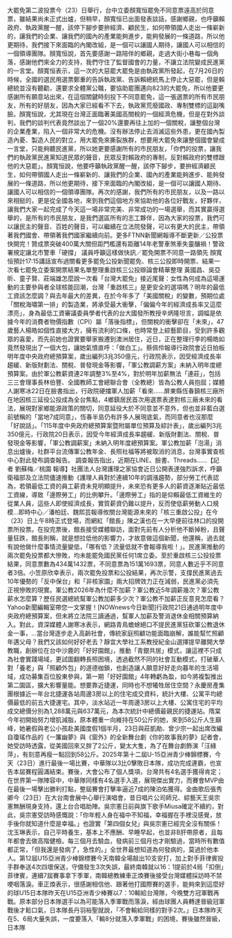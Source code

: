 大罷免第二波投票今（23）日舉行，台中立委顏寬恒罷免不同意票遠高於同意票，雖結果尚未正式出爐，但稍早，顏寬恒已出面發表談話，感謝鄉親，也呼籲賴政府、執政黨醒一醒，該停下腳步要拚經濟、顧民生，如何帶領國人走出一條嶄新的，讓我們的企業、讓我們的國內的產業能夠進步，能夠發展的一條道路，所以他更期待，我們接下來面臨的內閣改組，是一個可以讓國人期待，讓國人可以相信的一個領導團隊。顏寬恒說，首先要感謝一路陪伴的鄉親，走過大街小巷每一個角落，感謝他們來全力的支持，我們守住了監督國會的力量，不讓立法院變成民進黨的一言堂。顏寬恒表示，這一次的大惡罷大罷免是由執政黨所發起，在7月26日的時候，全國的選民用選票鄭重的告訴執政黨、告訴賴總統馬上停止大惡罷，但是賴總統並沒有聽勸，還要求全體黨公職，要協助罷團邁向823的大罷免，所以他要更感謝所有願意站出來，在這個關鍵時刻投下不同意罷免，這一張選票的所有市民朋友，所有的好朋友，因為大家已經看不下去，執政黨荒廢國政、專制雙標的這副嘴臉。顏寬恒說，尤其現在台灣正面臨著美國高關稅的一個經濟危機，但是在對外談判，我們的談判代表竟然談出了一個20%還要再往上加的一個關稅，讓整個台灣的企業產業，陷入一個非常大的危機。沒有辦法停止去消滅這些外患，更在國內製造內憂、製造人民的對立，用大罷免來撕裂族群，想要用大罷免來讓整個國會變成一言堂，只能夠聽民進黨，所以她更要感謝所有的市民朋友，「你們的投票，讓我們的執政黨民進黨知道民眾的聲音，民眾反對賴政府的專制，反對賴政府的雙標跟他的大惡罷」。顏寬恒說，他要呼籲執政黨醒一醒，該停下腳步，要拚經濟顧民生，如何帶領國人走出一條嶄新的、讓我們的企業、國內的產業能夠進步、能夠發展的一條道路，所以他更期待，接下來面臨的內閣改組，是一個可以讓國人期待、讓國人可以相信的一個領導團隊。再次的感謝，我們所有的市民朋友，以及一路以來相挺的，更是從全國各地，來到我們這個地方來協助他的各位好戰友，好夥伴，讓我們大家一起完成了今天這一場非常完美、非常成功的一場選舉，而其實贏得選舉的，是所有的市民朋友，是我們選區所有的志工夥伴，因為大家的投票，我們可以讓民主的聲音、百姓的聲音，可以繼續在立法院發聲，可以有更大的民主，帶領著我們國會、帶領著我們國家繼續向前。更多FTNN新聞網報導不斷更新／公投票快開完！贊成票突破400萬大關但距門檻還有距離14年老警車煞車失靈釀禍！警政署規定讓北市警車「硬撐」 議員呼籲這樣做快訊／罷免開票不同意一路領先 顏寬恒預計17:15講話宣布過關看更多罷免公投新聞罷免、核三公投即時開票、結果一次看七罷免立委案開票結果名單整理重啟核三公投辯論會精華整理 黃國昌、吳亞昕、童子賢、莊端雄怎麼說一次看「台灣大罷免」接近尾聲：女性為何成為這場運動的主要參與者全球核能回潮，台灣「重啟核三」是更安全的選項嗎？明年的最低工資該怎麼調？與去年最大的差異，在於今年多了「美國關稅」的變數，預期位處「關稅海嘯第一排」的製造業，將承受最大衝擊，「偏偏今年的經濟成長率又這麼漂亮」，身為最低工資審議委員學者代表的台大國發所教授辛炳隆坦言，調幅是依據今年的消費者物價指數（CPI）屬「落後指標」，但關稅的衝擊卻在「未來」，47歲藝人楊皓如個性直接大方，擁有流利的口條，也時常登上綜藝節目，受到許多觀眾的喜愛，而先前她也證實要舉家搬遷到澳洲居住，近日，正在整理行李的楊皓如竟然發現出了一個大包，讓她氣憤直呼：「做白工」。蔡佩伶報導行政院會近日拍板明年度中央政府總預算案，歲出編列3兆350億元，​行政院表示，因受經濟成長率趨緩、新版財劃法、關稅、普發現金等影響，「軍公教調薪方案」未納入明年度總預算案。由於軍公教薪資連2年調整3%至4%，對於明年加薪無法「連莊」，包括三三會理事長林伯豐、全國教師工會總聯合會（全教總）皆為公教人員抱屈；媒體人謝寒冰22日在臉書指出，行政院硬擋軍人加薪「看來......屏東縣恆春鎮核三廠所在地因核三延役公投成為全台焦點，4鄉鎮居民首次用選票表達對核三廠未來的看法，展現對家鄉能源政策的關切，同意延役大於不同意並不意外，但也並非藍白選前號稱的「當地7成同意」，恆春半島仍有許多人展現底氣，而同意者也沒那麼「好說話」。「115年度中央政府總預算案暨附屬單位預算及綜計表」，歲出編列3兆350億元，行政院20日表示，因受今年經濟成長率趨緩、新版財劃法、關稅、普發現金等影響，「軍公教調薪案」未納入明年度總預算案。軍公教加薪「泡湯」消息出爐後，社群平台流傳軍公教年金、長照社福等將被取消的消息，台灣事實查核中心對此發布調查報告。 調查報告指出，近期在LINE、臉書、Threads......【記者 劉蘇梅／桃園 報導】社團法人台灣護理之家協會近日公開表達強烈訴求，呼籲衛福部及立法院儘速推動《護理人員對於連續10年的調漲趨勢，部分勞工代表認為，若領最低工資的員工薪資未見明顯提升，未來恐有更多人的薪資逐漸貼近最低工資線，導致「邊際勞工」的比例攀升。「邊際勞工」指的是仰賴最低工資維生的從業人員，這些人即使經濟成長，實質薪資仍難以提升，反而使低薪勞動人口規模...即時中心／潘柏廷、魏熙芸報導攸關台灣能源未來的「核三重啟公投」在今（23）日上午8時正式登場，而網紅「館長」陳之漢也在一大早便前往林口的投開票所投票。在投完票後，館長接受媒體聯訪，面對先前有人分析他不斷掉粉，且聲量狂跌，館長則稱，就是想拉低他的影響力，才故意做這個新聞，他還稱，過去就有說他做什麼事情流量變低，「哪有低？流量低就不會報導我啦！」。民進黨推動的兩次罷免投票都大慘敗，均未能罷免國民黨任何1席立委。至於重啟核三公投投票結果，同意票數為434萬1432票，不同意票為151萬1693票，同意人數近乎不同意者3倍。小笠原欣幸表示，兩次罷免投票和公投結果，再次示警，支撐民進黨過去10年優勢的「反中保台」和「非核家園」兩大招牌效力正在減弱，民進黨必須先正視慘敗的現實。軍公教2026年為什麼不加薪？軍公教近5年調薪幾次？軍公教薪水怎麼算？歷任民選總統幫軍公教加薪多少次？軍公教不加薪正反意見怎麼看？Yahoo新聞編輯室帶您一文掌握！[NOWnews今日新聞]行政院21日通過明年度中央政府總預算案，但未將立法院三讀通過，幫軍人加薪及警消退休金相關預算納入。對此，資深媒體人謝寒冰表示，網路青鳥蟾蜍絕口不提民進黨狂砍軍公教退休金一事，...當台灣逐步走入高齡社會，傳統家庭照顧功能面臨崩解，誰能幫忙照顧年邁父母？我們又該如何好好老去？靜宜大學社工系教授紀金山選擇提早離開大學教職，創辦位在台中沙鹿的「好好園館」，推動「青銀共居」模式，讓這裡不只成為社會實踐場域，更試圖翻轉長照困境，透過截然不同的社會互動模式，打破華人對「養老」與「照顧外包」的道德枷鎖，也創造讓人願意好好走向暮年的生活場域，成功募集百位股東參與，第一期「好好園館」4年轉虧為盈，如今將複製推出第二園區，擴大影響量能。想要靠近捷運，同時也不想犧牲居住空間？永慶房產集團根據近一年台北捷運各站周邊3房以上的住宅成交資料，統計大樓、公寓平均總價最低的前五大捷運宅。其中，淡水站近一年周邊3房以上大樓、公寓住宅的平均成交總價分別為1,288萬元與637萬元，為本次統計中總價最親民的捷運站。隋棠今年初開始努力增肌減脂，原本體重一向維持在50公斤的她，來到58公斤人生巔峰，她暑假與老公小孩赴美國度假1個半月，23日與莊凱勛、曾少宗一起出席改編自瓊瑤作品的《一簾幽夢》與《窗外》的全新舞台劇《你的故事我的夢》記者會，她受訪時透露，從美國回來又胖了2公斤，變太大隻，為了在舞台劇飾演「汪綠萍」，有刻意再瘦一點回到58公斤。2025年第十二屆U-15亞洲青少棒錦標賽，今天（23日）進行最後一場比賽，中華隊以3比0擊敗日本隊，成功完成連霸，也宣告本屆賽程圓滿結束。賽後，大會公布了個人獎項，台灣共有4名選手獲得肯定；在世界第一隊陣容中，中華隊同樣有4名選手入選，展現傑出實力，而賽會MVP由在最後一場擊出勝利打點，整屆賽會打擊率逼近7成的陳泊佑獲得。金曲歌后張秀卿今（23日）在大台南會展中心舉行演唱會，昔日唱片公司師兄、綜藝天王吳宗憲無酬現身支持，還上台合唱助陣。吳宗憲日前與旗下歌手Miusa確定不續約，對此，吳宗憲受訪時感慨說：「你年輕人身在福中不知福，幸福握在手裡沒感覺，放手後你就知道什麼是幸福。」也證實「第四個女兒」與吳宗憲已經完全沒有關係！沈玉琳表示，自己平時養生，基本上不應酬、早睡早起，也並非B肝帶原者，且每年都會去做高階健檢。每三個月去驗血，發病前三個月也才剛驗過，當時所有數值都正常，「但我還是發病了，急性的。」全世界最想知道為何發病的，莫過於他本人。第12屆U15亞洲青少棒錦標賽今天南韓全場敲出10支安打，加上對手菲律賓投手群奉送4次四壞保送，守備發生3次失誤，最終南韓就以16：1提前於4局「扣倒」菲律賓，連續7屆賽事拿下季軍，南韓總教練車正煥賽後接受台灣媒體採訪時不禁哽咽落淚。車正煥表示，很感謝相信他、跟著他打國際賽的選手，能夠來到這麼好的球U15日本隊昨天在U15亞洲青少棒賽以7：10輸給台灣隊，今晚雙方冠軍戰再戰。原本部分日本隊選手以為可能落入季軍戰而落淚，經由球團人員轉達晉級冠軍戰後才鬆口氣，日本隊長丹羽裕聖就說，「不會輸給同樣的對手2次。」日本隊昨天在5、6局大量失誤，一度要落入「輸8分就落入季軍戰」的困境，賽後雖然晉級，日本隊